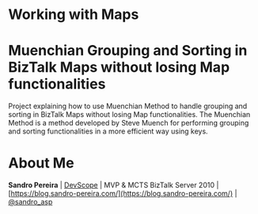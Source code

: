 # Working with Maps
# Muenchian Grouping and Sorting in BizTalk Maps without losing Map functionalities
Project explaining how to use Muenchian Method to handle grouping and sorting in BizTalk Maps without losing Map functionalities. The Muenchian Method is a method developed by Steve Muench for performing grouping and sorting functionalities in a more efficient way using keys.

# About Me
**Sandro Pereira** | [DevScope](http://www.devscope.net/) | MVP & MCTS BizTalk Server 2010 | [https://blog.sandro-pereira.com/](https://blog.sandro-pereira.com/) | [@sandro_asp](https://twitter.com/sandro_asp)

